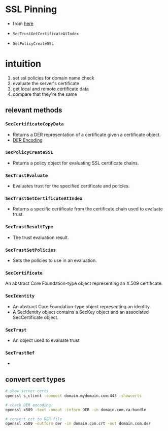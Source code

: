 # SSL Pinning

* from [here](https://infinum.co/the-capsized-eight/how-to-make-your-ios-apps-more-secure-with-ssl-pinning)

* `SecTrustGetCertificateAtIndex`

* `SecPolicyCreateSSL`

# intuition

1. set ssl policies for domain name check
1. evaluate the server's certificate
1. get local and remote certificate data
1. compare that they're the same

## relevant methods
### `SecCertificateCopyData`
* Returns a DER representation of a certificate given a certificate object.
* [DER Encoding](https://developer.apple.com/documentation/security/certificate_key_and_trust_services/certificates/storing_a_der_encoded_x.509_certificate)

### `SecPolicyCreateSSL`
* Returns a policy object for evaluating SSL certificate chains.

### `SecTrustEvaluate`
* Evaluates trust for the specified certificate and policies.

### `SecTrustGetCertificateAtIndex`
* Returns a specific certificate from the certificate chain used to evaluate trust.

### `SecTrustResultType`
* The trust evaluation result.

### `SecTrustSetPolicies`
* Sets the policies to use in an evaluation.

### `SecCertificate`
An abstract Core Foundation-type object representing an X.509 certificate.

### `SecIdentity`
* An abstract Core Foundation-type object representing an identity.
* A SecIdentity object contains a SecKey object and an associated SecCertificate object.

### `SecTrust`
* An object used to evaluate trust

### `SecTrustRef`
* 

## convert cert types
```sh
# show server certs
openssl s_client -connect domain.mydomain.com:443 -showcerts
```

```sh
# check DER encoding
openssl x509 -text -noout -inform DER -in domain.com.ca-bundle
```

```sh
# convert crt to DER file
openssl x509 -outform der -in domain.com.crt -out domain.com.der
```
